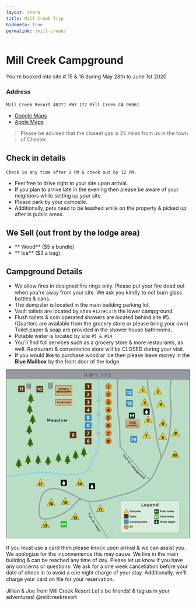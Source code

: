 ```yaml
---
layout: share
title: Mill Creek Trip
hidemeta: true
permalink: /mill-creek/
---
```


# Mill Creek Campground
You're booked into site # 15 & 16 during May 28th to June 1st 2020 

### Address
`Mill Creek Resort 40271 HWY 172 Mill Creek CA 96061 `
* [Google Maps](https://www.google.com/maps/place/Mill+Creek+Resort/@40.3236882,-121.5286495,17z/data=!3m1!4b1!4m8!3m7!1s0x809d51687b55c0cd:0x55a8ca806bd13678!5m2!4m1!1i2!8m2!3d40.3236882!4d-121.5264608)
* [Apple Maps](https://maps.apple.com/?address=40271%20CA-172,%20Mill%20Creek,%20CA%20%2096061,%20United%20States&auid=69099969819570590&ll=40.323330,-121.525710&lsp=9902&q=Mill%20Creek%20Resort&_ext=ChkKBQgEEOIBCgQIBRADCgQIBhALCgQIChAAEiQpxTZOrzkpREAxhel7DcFhXsA59FcjFowpREBBYC7zZ4lhXsA%3D)

> Please be advised that the closest gas is 25 miles from us in the town of Chester.

## Check in details
`Check in any time after 2 PM & check out by 12 PM.`
* Feel free to drive right to your site upon arrival.
* If you plan to arrive late in the evening then please be aware of your neighbors while setting up your site.
* Please park by your campsite.
* Additionally, pets need to be leashed while on the property & picked up after in public areas.

## We Sell (out front by the lodge area)
* ** Wood** ($5 a bundle)
* ** Ice** ($3 a bag).

## Campground Details
* We allow ﬁres in designed ﬁre rings only. Please put your ﬁre dead out when you're away from your site. We ask you kindly to not burn glass bottles & cans.
* The dumpster is located in the main building parking lot.
* Vault toilets are located by sites `#12/#13` in the lower campground.
* Flush toilets & coin operated showers are located behind site #5. (Quarters are available from the grocery store or please bring your own) Toilet paper & soap are provided in the shower house bathrooms.
* Potable water is located by site `#5 & #14` 
* You'll ﬁnd full services such as a grocery store & more restaurants, as well. Restaurant & convenience store will be CLOSED during your visit.
* If you would like to purchase wood or ice then please leave money in the **Blue Mailbox** by the front door of the lodge. 

![A map of the grounds](../images/campground-map.png)

If you must use a card then please knock upon arrival & we can assist you. We apologize for the inconvenience this may cause. We live in the main building & can be reached any time of day. Please let us know if you have any concerns or questions. We ask for a one week cancellation before your date of check in to avoid a one night charge of your stay. Additionally, we'll charge your card on ﬁle for your reservation. 

Jillian & Joe from Mill Creek Resort 
Let's be friends! & tag us in your adventures! @millcreekresort 